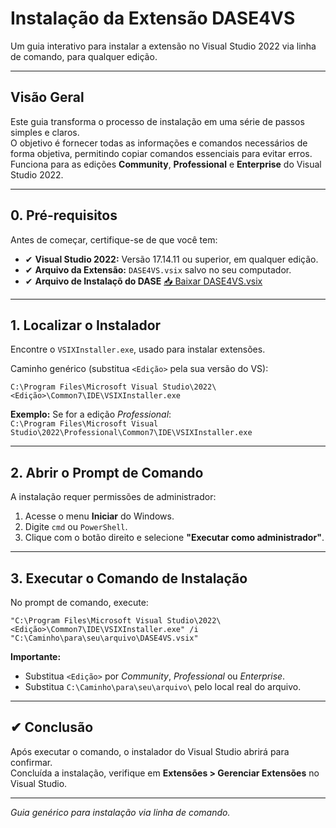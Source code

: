# Instalação da Extensão DASE4VS

Um guia interativo para instalar a extensão no Visual Studio 2022 via linha de comando, para qualquer edição.

---

## Visão Geral

Este guia transforma o processo de instalação em uma série de passos simples e claros.  
O objetivo é fornecer todas as informações e comandos necessários de forma objetiva, permitindo copiar comandos essenciais para evitar erros.  
Funciona para as edições **Community**, **Professional** e **Enterprise** do Visual Studio 2022.

---

## 0. Pré-requisitos

Antes de começar, certifique-se de que você tem:

- ✔ **Visual Studio 2022:** Versão 17.14.11 ou superior, em qualquer edição.
- ✔ **Arquivo da Extensão:** `DASE4VS.vsix` salvo no seu computador.
- ✔ **Arquivo de Instalaçõ do DASE**  [📥 Baixar DASE4VS.vsix](https://github.com/HermesSilva/TFX50/tree/main/DASE/DASE4VS.vsix)

---

## 1. Localizar o Instalador

Encontre o `VSIXInstaller.exe`, usado para instalar extensões.

Caminho genérico (substitua `<Edição>` pela sua versão do VS):

```text
C:\Program Files\Microsoft Visual Studio\2022\<Edição>\Common7\IDE\VSIXInstaller.exe
```

**Exemplo:** Se for a edição *Professional*:  
`C:\Program Files\Microsoft Visual Studio\2022\Professional\Common7\IDE\VSIXInstaller.exe`

---

## 2. Abrir o Prompt de Comando

A instalação requer permissões de administrador:

1. Acesse o menu **Iniciar** do Windows.
2. Digite `cmd` ou `PowerShell`.
3. Clique com o botão direito e selecione **"Executar como administrador"**.

---

## 3. Executar o Comando de Instalação

No prompt de comando, execute:

```text
"C:\Program Files\Microsoft Visual Studio\2022\<Edição>\Common7\IDE\VSIXInstaller.exe" /i "C:\Caminho\para\seu\arquivo\DASE4VS.vsix"
```

**Importante:**  
- Substitua `<Edição>` por *Community*, *Professional* ou *Enterprise*.  
- Substitua `C:\Caminho\para\seu\arquivo\` pelo local real do arquivo.

---

## ✔ Conclusão

Após executar o comando, o instalador do Visual Studio abrirá para confirmar.  
Concluída a instalação, verifique em **Extensões > Gerenciar Extensões** no Visual Studio.

---

*Guia genérico para instalação via linha de comando.*
